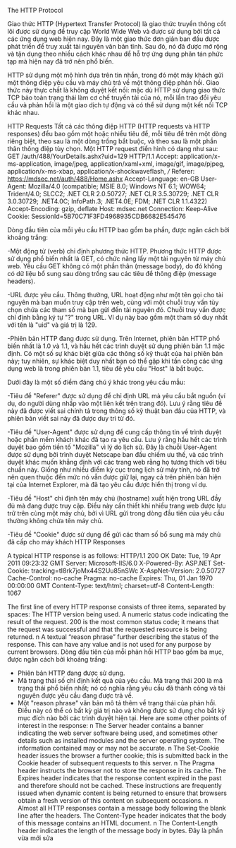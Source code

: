 The HTTP Protocol 

Giao thức HTTP (Hypertext Transfer Protocol) là giao thức truyền thông cốt lõi được sử dụng để truy cập World Wide Web và được sử dụng bởi tất cả các ứng dụng web hiện nay. Đây là một giao thức đơn giản ban đầu được phát triển để truy xuất tài nguyên văn bản tĩnh. Sau đó, nó đã được mở rộng và tận dụng theo nhiều cách khác nhau để hỗ trợ ứng dụng phân tán phức tạp mà hiện nay đã trở nên phổ biến.

HTTP sử dụng một mô hình dựa trên tin nhắn, trong đó một máy khách gửi một thông điệp yêu cầu và máy chủ trả về một thông điệp phản hồi. Giao thức này thực chất là không duyệt kết nối: mặc dù HTTP sử dụng giao thức TCP bảo toàn trạng thái làm cơ chế truyền tải của nó, mỗi lần trao đổi yêu cầu và phản hồi là một giao dịch tự động và có thể sử dụng một kết nối TCP khác nhau.

HTTP Requests
Tất cả các thông điệp HTTP (HTTP requests và HTTP responses) đều bao gồm một hoặc nhiều tiêu đề, mỗi tiêu đề trên một dòng riêng biệt, theo sau là một dòng trống bắt buộc, và theo sau là một phần thân thông điệp tùy chọn. Một HTTP request điển hình có dạng như sau: 
GET /auth/488/YourDetails.ashx?uid=129 HTTP/1.1 
Accept: application/x-ms-application, image/jpeg, application/xaml+xml, image/gif, image/pjpeg, application/x-ms-xbap, application/x-shockwaveflash, */*
 Referer: https://mdsec.net/auth/488/Home.ashx
 Accept-Language: en-GB 
User-Agent: Mozilla/4.0 (compatible; MSIE 8.0; Windows NT 6.1; WOW64; Trident/4.0; SLCC2; .NET CLR 2.0.50727; .NET CLR 3.5.30729; .NET CLR 3.0.30729; .NET4.0C; InfoPath.3; .NET4.0E; FDM; .NET CLR 1.1.4322) 
Accept-Encoding: gzip, deflate Host: mdsec.net
Connection: Keep-Alive 
Cookie: SessionId=5B70C71F3FD4968935CDB6682E545476

Dòng đầu tiên của mỗi yêu cầu HTTP bao gồm ba phần, được ngăn cách bởi khoảng trắng:

 -Một động từ (verb) chỉ định phương thức HTTP. Phương thức HTTP được sử dụng phổ biến nhất là GET, có chức năng lấy một tài nguyên từ máy chủ web. Yêu cầu GET không có một phần thân (message body), do đó không có dữ liệu bổ sung sau dòng trống sau các tiêu đề thông điệp (message headers).

-URL được yêu cầu. Thông thường, URL hoạt động như một tên gọi cho tài nguyên mà bạn muốn truy cập trên web, cùng với một chuỗi truy vấn tùy chọn chứa các tham số mà bạn gửi đến tài nguyên đó. Chuỗi truy vấn được chỉ định bằng ký tự "?" trong URL. Ví dụ này bao gồm một tham số duy nhất với tên là "uid" và giá trị là 129.

 -Phiên bản HTTP đang được sử dụng. Trên Internet, phiên bản HTTP phổ biến nhất là 1.0 và 1.1, và hầu hết các trình duyệt sử dụng phiên bản 1.1 mặc định. Có một số sự khác biệt giữa các thông số kỹ thuật của hai phiên bản này; tuy nhiên, sự khác biệt duy nhất bạn có thể gặp khi tấn công các ứng dụng web là trong phiên bản 1.1, tiêu đề yêu cầu "Host" là bắt buộc.

Dưới đây là một số điểm đáng chú ý khác trong yêu cầu mẫu:

 -Tiêu đề "Referer" được sử dụng để chỉ định URL mà yêu cầu bắt nguồn (ví dụ, do người dùng nhấp vào một liên kết trên trang đó). Lưu ý rằng tiêu đề này đã được viết sai chính tả trong thông số kỹ thuật ban đầu của HTTP, và phiên bản viết sai này đã được duy trì từ đó.

-Tiêu đề "User-Agent" được sử dụng để cung cấp thông tin về trình duyệt hoặc phần mềm khách khác đã tạo ra yêu cầu. Lưu ý rằng hầu hết các trình duyệt bao gồm tiền tố "Mozilla" vì lý do lịch sử. Đây là chuỗi User-Agent được sử dụng bởi trình duyệt Netscape ban đầu chiếm ưu thế, và các trình duyệt khác muốn khẳng định với các trang web rằng họ tương thích với tiêu chuẩn này. Giống như nhiều điểm kỳ cục trong lịch sử máy tính, nó đã trở nên quen thuộc đến mức nó vẫn được giữ lại, ngay cả trên phiên bản hiện tại của Internet Explorer, mà đã tạo yêu cầu được hiển thị trong ví dụ.

-Tiêu đề "Host" chỉ định tên máy chủ (hostname) xuất hiện trong URL đầy đủ mà đang được truy cập. Điều này cần thiết khi nhiều trang web được lưu trữ trên cùng một máy chủ, bởi vì URL gửi trong dòng đầu tiên của yêu cầu thường không chứa tên máy chủ.
 
-Tiêu đề "Cookie" được sử dụng để gửi các tham số bổ sung mà máy chủ đã cấp cho máy khách 
HTTP Responses  

A typical HTTP response is as follows: 
HTTP/1.1 200 OK 
Date: Tue, 19 Apr 2011 09:23:32 GMT 
Server: Microsoft-IIS/6.0 
X-Powered-By: ASP.NET 
Set-Cookie: tracking=tI8rk7joMx44S2Uu85nSWc 
X-AspNet-Version: 2.0.50727 
Cache-Control: no-cache 
Pragma: no-cache 
Expires: Thu, 01 Jan 1970 00:00:00 GMT 
Content-Type: text/html; charset=utf-8 
Content-Length: 1067 

The first line of every HTTP response consists of three items, separated by spaces:  The HTTP version being used.  A numeric status code indicating the result of the request. 200 is the most common status code; it means that the request was successful and that the requested resource is being returned. n A textual “reason phrase” further describing the status of the response. This can have any value and is not used for any purpose by current browsers.
Dòng đầu tiên của mỗi phản hồi HTTP bao gồm ba mục, được ngăn cách bởi khoảng trắng:
- Phiên bản HTTP đang được sử dụng.
- Mã trạng thái số chỉ định kết quả của yêu cầu. Mã trạng thái 200 là mã trạng thái phổ biến nhất; nó có nghĩa rằng yêu cầu đã thành công và tài nguyên được yêu cầu đang được trả về.
- Một "reason phrase" văn bản mô tả thêm về trạng thái của phản hồi. Điều này có thể có bất kỳ giá trị nào và không được sử dụng cho bất kỳ mục đích nào bởi các trình duyệt hiện tại.
Here are some other points of interest in the response: n The Server header contains a banner indicating the web server software being used, and sometimes other details such as installed modules and the server operating system. The information contained may or may not be accurate. n The Set-Cookie header issues the browser a further cookie; this is submitted back in the Cookie header of subsequent requests to this server. n The Pragma header instructs the browser not to store the response in its cache. The Expires header indicates that the response content expired in the past and therefore should not be cached. These instructions are frequently issued when dynamic content is being returned to ensure that browsers obtain a fresh version of this content on subsequent occasions. n Almost all HTTP responses contain a message body following the blank line after the headers. The Content-Type header indicates that the body of this message contains an HTML document. n The Content-Length header indicates the length of the message body in bytes.
Đây là phần vừa mới sửa
